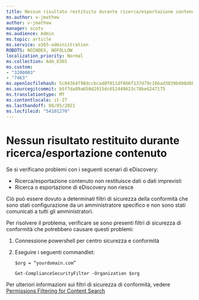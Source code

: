 ```yaml
---
title: Nessun risultato restituito durante ricerca/esportazione contenuto
ms.author: v-jmathew
author: v-jmathew
manager: scotv
ms.audience: Admin
ms.topic: article
ms.service: o365-administration
ROBOTS: NOINDEX, NOFOLLOW
localization_priority: Normal
ms.collection: Adm_O365
ms.custom:
- "3200003"
- "7463"
ms.openlocfilehash: 5c04364f98dccbcad0f011df866f137d79c166ad3839b408d6be447d50a87ac3
ms.sourcegitcommit: b5f7da89a650d2915dc652449623c78be6247175
ms.translationtype: MT
ms.contentlocale: it-IT
ms.lasthandoff: 08/05/2021
ms.locfileid: "54101270"
---
```

# <a name="no-results-returned-during-content-searchexport"></a>Nessun risultato restituito durante ricerca/esportazione contenuto

Se si verificano problemi con i seguenti scenari di eDiscovery:

- Ricerca/esportazione contenuto non restituisce dati o dati imprevisti
- Ricerca o esportazione di eDiscovery non riesce

Ciò può essere dovuto a determinati filtri di sicurezza della conformità che sono stati configurazione da un amministratore specifico e non sono stati comunicati a tutti gli amministratori.

Per risolvere il problema, verificare se sono presenti filtri di sicurezza di conformità che potrebbero causare questi problemi:

1. Connessione powershell per centro sicurezza e conformità
2. Eseguire i seguenti commandlet:

    `$org = “yourdomain.com”`

    `Get-ComplianceSecurityFilter -Organization $org`

Per ulteriori informazioni sui filtri di sicurezza di conformità, vedere [Permissions Filtering for Content Search](https://docs.microsoft.com/microsoft-365/compliance/permissions-filtering-for-content-search)
